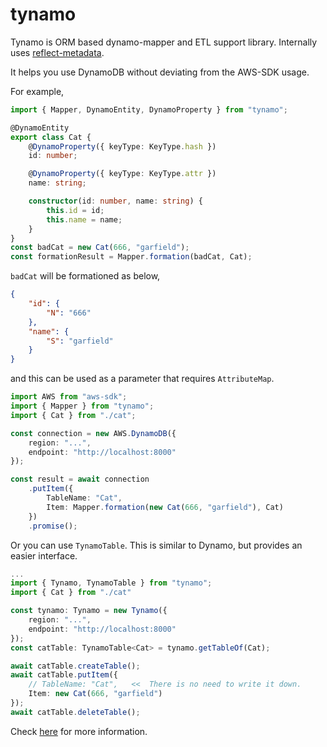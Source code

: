 # tynamo

Tynamo is ORM based dynamo-mapper and ETL support library. Internally uses [reflect-metadata](https://github.com/rbuckton/reflect-metadata).

It helps you use DynamoDB without deviating from the AWS-SDK usage.

For example,

```ts
import { Mapper, DynamoEntity, DynamoProperty } from "tynamo";

@DynamoEntity
export class Cat {
    @DynamoProperty({ keyType: KeyType.hash })
    id: number;

    @DynamoProperty({ keyType: KeyType.attr })
    name: string;

    constructor(id: number, name: string) {
        this.id = id;
        this.name = name;
    }
}
const badCat = new Cat(666, "garfield");
const formationResult = Mapper.formation(badCat, Cat);
```

`badCat` will be formationed as below,

```json
{
    "id": {
        "N": "666"
    },
    "name": {
        "S": "garfield"
    }
}
```

and this can be used as a parameter that requires `AttributeMap`.

```ts
import AWS from "aws-sdk";
import { Mapper } from "tynamo";
import { Cat } from "./cat";

const connection = new AWS.DynamoDB({
    region: "...",
    endpoint: "http://localhost:8000"
});

const result = await connection
    .putItem({
        TableName: "Cat",
        Item: Mapper.formation(new Cat(666, "garfield"), Cat)
    })
    .promise();
```

Or you can use `TynamoTable`. This is similar to Dynamo, but provides an easier interface.

```ts
...
import { Tynamo, TynamoTable } from "tynamo";
import { Cat } from "./cat"

const tynamo: Tynamo = new Tynamo({
    region: "...",
    endpoint: "http://localhost:8000"
});
const catTable: TynamoTable<Cat> = tynamo.getTableOf(Cat);

await catTable.createTable();
await catTable.putItem({
    // TableName: "Cat",   <<  There is no need to write it down.
    Item: new Cat(666, "garfield")
});
await catTable.deleteTable();
```

Check [here](https://aerocode.gitbook.io/tynamo/) for more information.
